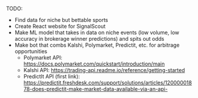 TODO:

- Find data for niche but bettable sports
- Create React website for SignalScout
- Make ML model that takes in data on niche events (low volume, low accuracy in brokerage winner predictions) and spits out odds
- Make bot that combs Kalshi, Polymarket, Predictit, etc. for arbitrage opportunities
  - Polymarket API: https://docs.polymarket.com/quickstart/introduction/main
  - Kalshi API: https://trading-api.readme.io/reference/getting-started
  - PredictIt API (first link): https://predictit.freshdesk.com/support/solutions/articles/12000001878-does-predictit-make-market-data-available-via-an-api-
  
